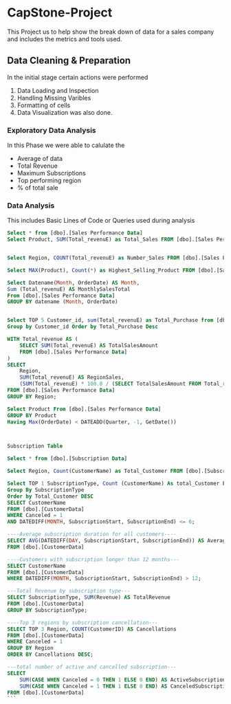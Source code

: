 # CapStone-Project
This Project us to help show the break down of data for a sales company and includes the metrics and tools used.

## Data Cleaning & Preparation
In the initial stage certain actions were performed
1. Data Loading and Inspection
2. Handling Missing Varibles
3. Formatting of cells
4. Data Visualization was also done.

### Exploratory Data Analysis
In this Phase we were able to calulate the
- Average of data
- Total Revenue
- Maximum Subscriptions
- Top performing region
- % of total sale

### Data Analysis
This includes Basic Lines of Code or Queries used during analysis
~~~SQL
Select * from [dbo].[Sales Performance Data]
Select Product, SUM(Total_revenuE) as Total_Sales FROM [dbo].[Sales Performance Data] GROUP BY Product


Select Region, COUNT(Total_revenuE) as Number_Sales FROM [dbo].[Sales Performance Data] GROUP BY Region

Select MAX(Product), Count(*) as Highest_Selling_Product FROM [dbo].[Sales Performance Data]

Select Datename(Month, OrderDate) AS Month,
Sum (Total_revenuE) AS MonthlySalesTotal
From [dbo].[Sales Performance Data]
GROUP BY datename (Month, OrderDate)


Select TOP 5 Customer_id, sum(Total_revenuE) as Total_Purchase from [dbo].[Sales Performance Data]
Group by Customer_id Order by Total_Purchase Desc

WITH Total_revenue AS (
    SELECT SUM(Total_revenuE) AS TotalSalesAmount
    FROM [dbo].[Sales Performance Data]
)
SELECT
    Region,
    SUM(Total_revenuE) AS RegionSales,
    (SUM(Total_revenuE) * 100.0 / (SELECT TotalSalesAmount FROM Total_revenuE)) AS PercentageContribution
FROM [dbo].[Sales Performance Data]
GROUP BY Region;

Select Product From [dbo].[Sales Performance Data]
GROUP BY Product
Having Max(OrderDate) < DATEADD(Quarter, -1, GetDate())



Subscription Table

Select * from [dbo].[Subscription Data]

Select Region, Count(CustomerName) as Total_Customer FROM [dbo].[Subscription Data] GROUP BY Region

Select TOP 1 SubscriptionType, Count (CustomerName) As total_Customer From [dbo].[Subscription Data]
Group By SubscriptionType
Order by Total_Customer DESC
SELECT CustomerName
FROM [dbo].[CustomerData]
WHERE Canceled = 1
AND DATEDIFF(MONTH, SubscriptionStart, SubscriptionEnd) <= 6;

----Average subscription duration for all customers----
SELECT AVG(DATEDIFF(DAY, SubscriptionStart, SubscriptionEnd)) AS AverageSubscriptionDuration
FROM [dbo].[CustomerData]

----Customers with subscription longer than 12 months---
SELECT CustomerName
FROM [dbo].[CustomerData]
WHERE DATEDIFF(MONTH, SubscriptionStart, SubscriptionEnd) > 12;

---Total Revenue by subscription type---
SELECT SubscriptionType, SUM(Revenue) AS TotalRevenue
FROM [dbo].[CustomerData]
GROUP BY SubscriptionType;

----Top 3 regions by subscription cancellation---
SELECT TOP 3 Region, COUNT(CustomerID) AS Cancellations
FROM [dbo].[CustomerData]
WHERE Canceled = 1
GROUP BY Region
ORDER BY Cancellations DESC;

---total number of active and cancelled subscription---
SELECT
    SUM(CASE WHEN Canceled = 0 THEN 1 ELSE 0 END) AS ActiveSubscriptions,
    SUM(CASE WHEN Canceled = 1 THEN 1 ELSE 0 END) AS CanceledSubscriptions
FROM [dbo].[CustomerData]
```


